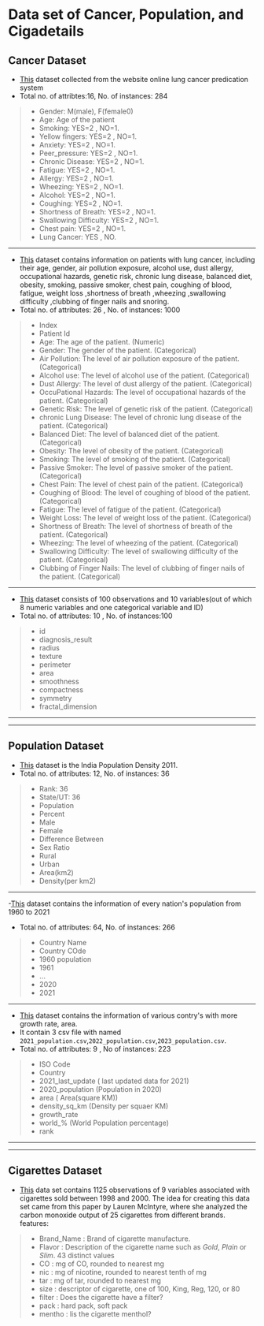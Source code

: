 # Data set of Cancer, Population, and Cigadetails


## Cancer Dataset
- [This](https://www.kaggle.com/datasets/mysarahmadbhat/lung-cancer) dataset collected from the website online lung cancer predication system 
- Total no. of attribtes:16, No. of instances: 284 

> - Gender: M(male), F(female0)
> - Age: Age of the patient
> - Smoking: YES=2 , NO=1.
> - Yellow fingers: YES=2 , NO=1.
> - Anxiety: YES=2 , NO=1.
> - Peer_pressure: YES=2 , NO=1.
> - Chronic Disease: YES=2 , NO=1.
> - Fatigue: YES=2 , NO=1.
> - Allergy: YES=2 , NO=1.
> - Wheezing: YES=2 , NO=1.
> - Alcohol: YES=2 , NO=1.
> - Coughing: YES=2 , NO=1.
> - Shortness of Breath: YES=2 , NO=1.
> - Swallowing Difficulty: YES=2 , NO=1.
> - Chest pain: YES=2 , NO=1.
> - Lung Cancer: YES , NO.
---

- [This](https://www.kaggle.com/datasets/thedevastator/cancer-patients-and-air-pollution-a-new-link) dataset contains information on patients with lung cancer, including their age, gender, air pollution exposure, alcohol use, dust allergy, occupational hazards, genetic risk, chronic lung disease, balanced diet, obesity, smoking, passive smoker, chest pain, coughing of blood, fatigue, weight loss ,shortness of breath ,wheezing ,swallowing difficulty ,clubbing of finger nails and snoring.
-  Total no. of attributes: 26 , No. of instances: 1000
> - Index
> - Patient Id
> - Age: The age of the patient. (Numeric)
> - Gender: The gender of the patient. (Categorical)
> - Air Pollution: The level of air pollution exposure of the patient. (Categorical)
> - Alcohol use: The level of alcohol use of the patient. (Categorical)
> - Dust Allergy: The level of dust allergy of the patient. (Categorical)
> - OccuPational Hazards: The level of occupational hazards of the patient. (Categorical)
> - Genetic Risk: The level of genetic risk of the patient. (Categorical)
> - chronic Lung Disease: The level of chronic lung disease of the patient. (Categorical)
> - Balanced Diet: The level of balanced diet of the patient. (Categorical)
> - Obesity: The level of obesity of the patient. (Categorical)
> - Smoking: The level of smoking of the patient. (Categorical)
> - Passive Smoker: The level of passive smoker of the patient. (Categorical)
> - Chest Pain: The level of chest pain of the patient. (Categorical)
> - Coughing of Blood: The level of coughing of blood of the patient. (Categorical)
> - Fatigue: The level of fatigue of the patient. (Categorical)
> - Weight Loss: The level of weight loss of the patient. (Categorical)
> - Shortness of Breath: The level of shortness of breath of the patient. (Categorical)
> - Wheezing: The level of wheezing of the patient. (Categorical)
> - Swallowing Difficulty: The level of swallowing difficulty of the patient. (Categorical)
> - Clubbing of Finger Nails: The level of clubbing of finger nails of the patient. (Categorical)
---

- [This](https://www.kaggle.com/code/alihantabak/prostate-cancer-predictions-with-ml-and-dl-methods/data) dataset consists of 100 observations and 10 variables(out of which 8 numeric variables and one categorical variable and ID)
- Total no. of attributes: 10 , No. of instances:100
> - id
> - diagnosis_result
> - radius
> - texture
> - perimeter
> - area
> - smoothness
> - compactness
> - symmetry
> - fractal_dimension
---
---
## Population Dataset
- [This](https://www.kaggle.com/datasets/sandragracenelson/indian-population-2011?select=IndPopDen2011.csv) dataset is the India Population Density 2011.
- Total no. of attributes: 12, No. of instances: 36
> - Rank: 36
> - State/UT: 36
> - Population 
> - Percent
> - Male
> - Female
> - Difference Between
> - Sex Ratio
> - Rural
> - Urban
> - Area(km2)
> - Density(per km2)

---

-[This](https://www.kaggle.com/datasets/kaggleashwin/population-dataset) dataset contains the information of every nation's population from 1960 to 2021
- Total no. of attributes: 64, No. of instances: 266
> - Country Name
> - Country COde
> - 1960 population
> - 1961
> - ...
> - 2020
> - 2021
---


- [This](https://www.kaggle.com/datasets/rsrishav/world-population?select=2021_population.csv) dataset contains the information of various contry's with more growth rate, area.
- It contain 3 csv file with named `2021_population.csv`,`2022_population.csv`,`2023_population.csv`. 
- Total no. of attributes: 9 , No of instances: 223
> - ISO Code
> - Country
> - 2021_last_update ( last updated data for 2021) 
> - 2020_population (Population in 2020)
> - area ( Area(square KM))
> - density_sq_km (Density per squaer KM)
> - growth_rate
> - world_% (World Population percentage)
> - rank
---
---
## Cigarettes Dataset
- [This](https://www.kaggle.com/datasets/speegled/ftc-cigarettes) data set contains 1125 observations of 9 variables associated with cigarettes sold between 1998 and 2000. The idea for creating this data set came from this paper by Lauren McIntyre, where she analyzed the carbon monoxide output of 25 cigarettes from different brands.
features:
> - Brand_Name : Brand of cigarette manufacture.
> - Flavor : Description of the cigarette name such as *Gold*, *Plain* or *Slim*. 43 distinct values 
> - CO : mg of CO, rounded to nearest mg
> - nic : mg of nicotine, rounded to nearest tenth of mg
> - tar : mg of tar, rounded to nearest mg
> - size : descriptor of cigarette, one of 100, King, Reg, 120, or 80 
> - filter : Does the cigarette have a filter?
> - pack : hard pack, soft pack 
> - mentho : lis the cigarette menthol?